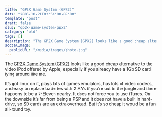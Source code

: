 ```yaml
---
title: "GP2X Game System (GPX2)"
date: "2005-10-21T02:56:00-07:00"
template: "post"
draft: false
slug: "gp2x-game-system-gpx2"
category: "old"
tags: []
description: "The GP2X Game System (GPX2) looks like a good cheap alternative to the video iPod offered by Apple, especially if you already have a 1Gb SD card lying around"
socialImage:
  publicURL: "/media/images/photo.jpg"
---
```

The [GP2X Game System (GPX2)](https://www.lik-sang.com/info.php?category=126&amp;products_id=7728) looks like a good cheap alternative to the video iPod offered by Apple, especially if you already have a 1Gb SD card lying around like me.  
  
It’s got linux on it, plays lots of games emulators, has lots of video codecs, and easy to replace batteries with 2 AA’s if you’re out in the jungle and there happens to be a 7-Eleven nearby. It does not force you to use iTunes. On the downside it’s far from being a PSP and it does not have a built in hard-drive, so SD cards are an extra overhead. But it’s so cheap it would be a fun all-round toy.

